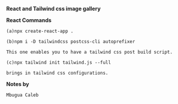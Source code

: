 **React and Tailwind css image gallery**

**React Commands**

```
(a)npx create-react-app .

(b)npm i -D tailwindcss postcss-cli autoprefixer

This one enables you to have a tailwind css post build script.

(c)npx tailwind init tailwind.js --full

brings in tailwind css configurations.

```

**Notes by**

```
Mbugua Caleb

```
